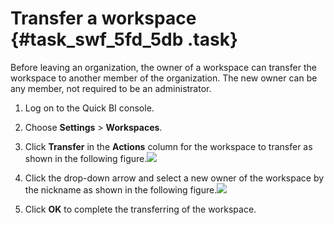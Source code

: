 # Transfer a workspace {#task_swf_5fd_5db .task}

Before leaving an organization, the owner of a workspace can transfer the workspace to another member of the organization. The new owner can be any member, not required to be an administrator.

1.   Log on to the Quick BI console. 
2.  Choose **Settings** \> **Workspaces**. 
3.   Click **Transfer** in the **Actions** column for the workspace to transfer as shown in the following figure.![](http://static-aliyun-doc.oss-cn-hangzhou.aliyuncs.com/assets/img/9162/15560097821135_en-US.png)

 
4.   Click the drop-down arrow and select a new owner of the workspace by the nickname as shown in the following figure.![](http://static-aliyun-doc.oss-cn-hangzhou.aliyuncs.com/assets/img/9162/15560097821136_en-US.png)

 
5.   Click **OK** to complete the transferring of the workspace. 

